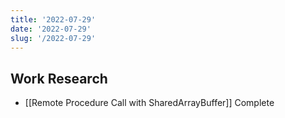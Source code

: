 ```yaml
---
title: '2022-07-29'
date: '2022-07-29'
slug: '/2022-07-29'
---
```


## Work Research

- [[Remote Procedure Call with SharedArrayBuffer]] Complete
